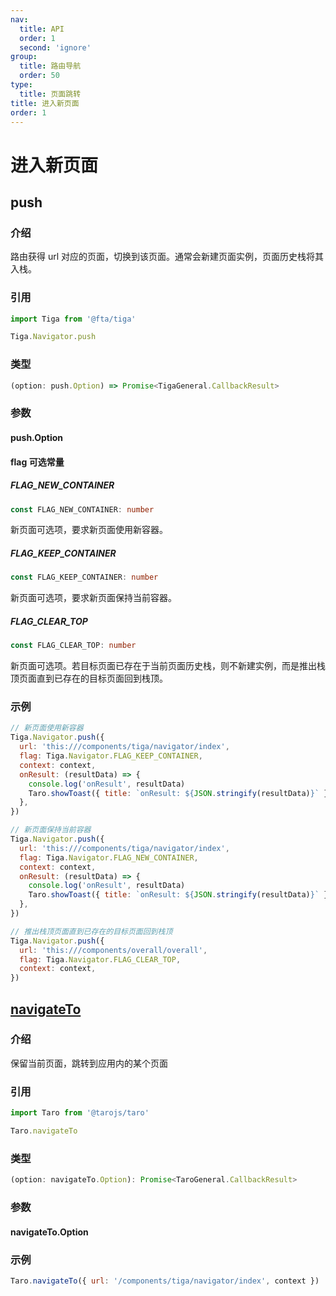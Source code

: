 ```yaml
---
nav:
  title: API
  order: 1
  second: 'ignore'
group:
  title: 路由导航
  order: 50
type:
  title: 页面跳转
title: 进入新页面
order: 1
---
```


# 进入新页面

## push

<Platform name='navigator' version='1.3.0' ></Platform>

### 介绍

路由获得 url 对应的页面，切换到该页面。通常会新建页面实例，页面历史栈将其入栈。

### 引用

```jsx | pure
import Tiga from '@fta/tiga'

Tiga.Navigator.push
```

### 类型

```js
(option: push.Option) => Promise<TigaGeneral.CallbackResult>
```

### 参数

#### push.Option

<API id='Navigator_PushOption'></API>

#### flag 可选常量

##### FLAG_NEW_CONTAINER

```typescript
const FLAG_NEW_CONTAINER: number
```

新页面可选项，要求新页面使用新容器。

##### FLAG_KEEP_CONTAINER

```typescript
const FLAG_KEEP_CONTAINER: number
```

新页面可选项，要求新页面保持当前容器。

##### FLAG_CLEAR_TOP

```typescript
const FLAG_CLEAR_TOP: number
```

新页面可选项。若目标页面已存在于当前页面历史栈，则不新建实例，而是推出栈顶页面直到已存在的目标页面回到栈顶。

### 示例

```jsx {4,15,26} | pure
// 新页面使用新容器
Tiga.Navigator.push({
  url: 'this:///components/tiga/navigator/index',
  flag: Tiga.Navigator.FLAG_KEEP_CONTAINER,
  context: context,
  onResult: (resultData) => {
    console.log('onResult', resultData)
    Taro.showToast({ title: `onResult: ${JSON.stringify(resultData)}` })
  },
})

// 新页面保持当前容器
Tiga.Navigator.push({
  url: 'this:///components/tiga/navigator/index',
  flag: Tiga.Navigator.FLAG_NEW_CONTAINER,
  context: context,
  onResult: (resultData) => {
    console.log('onResult', resultData)
    Taro.showToast({ title: `onResult: ${JSON.stringify(resultData)}` })
  },
})

// 推出栈顶页面直到已存在的目标页面回到栈顶
Tiga.Navigator.push({
  url: 'this:///components/overall/overall',
  flag: Tiga.Navigator.FLAG_CLEAR_TOP,
  context: context,
})
```

## [navigateTo](https://docs.taro.zone/docs/apis/route/navigateTo)

<Platform name='navigator' version='1.3.0' ></Platform>

### 介绍

保留当前页面，跳转到应用内的某个页面

### 引用

```jsx | pure
import Taro from '@tarojs/taro'

Taro.navigateTo
```

### 类型

```js
(option: navigateTo.Option): Promise<TaroGeneral.CallbackResult>
```

### 参数

#### navigateTo.Option

<API id='Navigator_NavigateToOption'></API>

### 示例

```javascript
Taro.navigateTo({ url: '/components/tiga/navigator/index', context })
```

